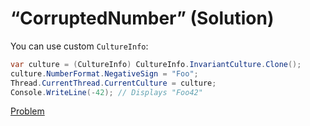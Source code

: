 # “CorruptedNumber” (Solution)
You can use custom `CultureInfo`:
```cs
var culture = (CultureInfo) CultureInfo.InvariantCulture.Clone();
culture.NumberFormat.NegativeSign = "Foo";
Thread.CurrentThread.CurrentCulture = culture;
Console.WriteLine(-42); // Displays "Foo42"
```
[Problem](./CorruptedNumber-Q.md)
